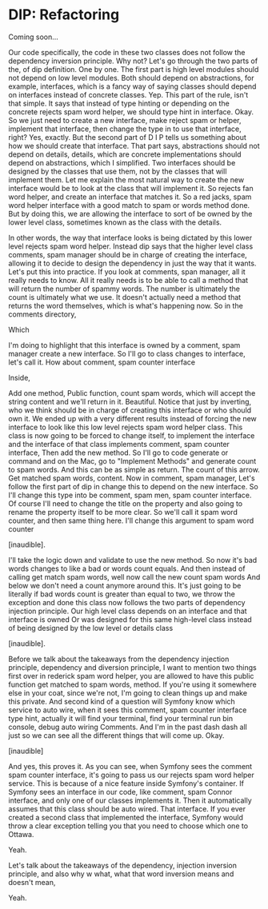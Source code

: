 # DIP: Refactoring

Coming soon...

Our code specifically, the code in these two classes does not follow the dependency
inversion principle. Why not? Let's go through the two parts of the, of dip
definition. One by one. The first part is high level modules should not depend on low
level modules. Both should depend on abstractions, for example, interfaces, which is
a fancy way of saying classes should depend on interfaces instead of concrete
classes. Yep. This part of the rule, isn't that simple. It says that instead of type
hinting or depending on the concrete rejects spam word helper, we should type hint in
interface. Okay. So we just need to create a new interface, make reject spam or
helper, implement that interface, then change the type in to use that interface,
right? Yes, exactly. But the second part of D I P tells us something about how we
should create that interface. That part says, abstractions should not depend on
details, details, which are concrete implementations should depend on abstractions,
which I simplified. Two interfaces should be designed by the classes that use them,
not by the classes that will implement them. Let me explain the most natural way to
create the new interface would be to look at the class that will implement it. So
rejects fan word helper, and create an interface that matches it. So a red jacks,
spam word helper interface with a good match to spam or words method done. But by
doing this, we are allowing the interface to sort of be owned by the lower level
class, sometimes known as the class with the details.

In other words, the way that interface looks is being dictated by this lower level
rejects spam word helper. Instead dip says that the higher level class comments, spam
manager should be in charge of creating the interface, allowing it to decide to
design the dependency in just the way that it wants. Let's put this into practice. If
you look at comments, span manager, all it really needs to know. All it really needs
is to be able to call a method that will return the number of spammy words. The
number is ultimately the count is ultimately what we use. It doesn't actually need a
method that returns the word themselves, which is what's happening now. So in the
comments directory,

Which

I'm doing to highlight that this interface is owned by a comment, spam manager create
a new interface. So I'll go to class changes to interface, let's call it. How about
comment, spam counter interface

Inside,

Add one method, Public function, count spam words, which will accept the string
content and we'll return in it. Beautiful. Notice that just by inverting, who we
think should be in charge of creating this interface or who should own it. We ended
up with a very different results instead of forcing the new interface to look like
this low level rejects spam word helper class. This class is now going to be forced
to change itself, to implement the interface and the interface of that class
implements comment, spam counter interface, Then add the new method. So I'll go to
code generate or command and on the Mac, go to "Implement Methods" and generate count
to spam words. And this can be as simple as return. The count of this arrow. Get
matched spam words, content. Now in comment, spam manager, Let's follow the first
part of dip in change this to depend on the new interface. So I'll change this type
into be comment, spam men, spam counter interface. Of course I'll need to change the
title on the property and also going to rename the property itself to be more clear.
So we'll call it spam word counter, and then same thing here. I'll change this
argument to spam word counter

[inaudible].

I'll take the logic down and validate to use the new method. So now it's bad words
changes to like a bad or words count equals. And then instead of calling get match
spam words, well now call the new count spam words And below we don't need a count
anymore around this. It's just going to be literally if bad words count is greater
than equal to two, we throw the exception and done this class now follows the two
parts of dependency injection principle. Our high level class depends on an interface
and that interface is owned Or was designed for this same high-level class instead of
being designed by the low level or details class

[inaudible].

Before we talk about the takeaways from the dependency injection principle,
dependency and diversion principle, I want to mention two things first over in
rederick spam word helper, you are allowed to have this public function get matched
to spam words, method. If you're using it somewhere else in your coat, since we're
not, I'm going to clean things up and make this private. And second kind of a
question will Symfony know which service to auto wire, when it sees this comment,
spam counter interface type hint, actually it will find your terminal, find your
terminal run bin console, debug auto wiring Comments. And I'm in the past dash dash
all just so we can see all the different things that will come up. Okay.

[inaudible]

And yes, this proves it. As you can see, when Symfony sees the comment spam counter
interface, it's going to pass us our rejects spam word helper service. This is
because of a nice feature inside Symfony's container. If Symfony sees an interface in
our code, like comment, spam Connor interface, and only one of our classes implements
it. Then it automatically assumes that this class should be auto wired. That
interface. If you ever created a second class that implemented the interface, Symfony
would throw a clear exception telling you that you need to choose which one to
Ottawa.

Yeah.

Let's talk about the takeaways of the dependency, injection inversion principle, and
also why w what, what that word inversion means and doesn't mean,

Yeah.

